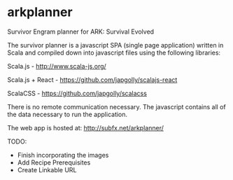 # arkplanner
Survivor Engram planner for ARK: Survival Evolved

The survivor planner is a javascript SPA (single page application) written in Scala and compiled down into javascript files using the following libraries:

Scala.js - http://www.scala-js.org/

Scala.js + React - https://github.com/japgolly/scalajs-react

ScalaCSS - https://github.com/japgolly/scalacss

There is no remote communication necessary.  The javascript contains all of the data necessary to run the application.

The web app is hosted at: http://subfx.net/arkplanner/

TODO:
- Finish incorporating the images
- Add Recipe Prerequisites
- Create Linkable URL
